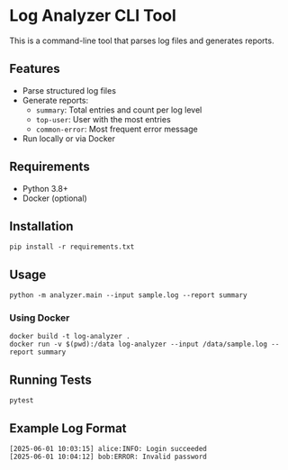 # Log Analyzer CLI Tool

This is a command-line tool that parses log files and generates reports.

## Features

- Parse structured log files
- Generate reports:
  - `summary`: Total entries and count per log level
  - `top-user`: User with the most entries
  - `common-error`: Most frequent error message
- Run locally or via Docker

## Requirements

- Python 3.8+
- Docker (optional)

## Installation

```
pip install -r requirements.txt
```

## Usage

```
python -m analyzer.main --input sample.log --report summary
```

### Using Docker

```
docker build -t log-analyzer .
docker run -v $(pwd):/data log-analyzer --input /data/sample.log --report summary
```

## Running Tests

```
pytest
```

## Example Log Format

```
[2025-06-01 10:03:15] alice:INFO: Login succeeded
[2025-06-01 10:04:12] bob:ERROR: Invalid password
```


